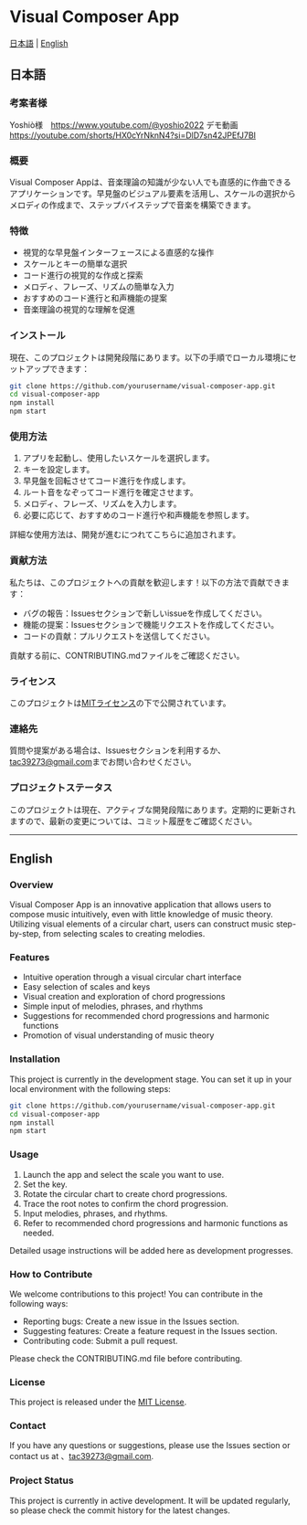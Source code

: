 # Visual Composer App

[日本語](#日本語) | [English](#english)

<a name="日本語"></a>
## 日本語


### 考案者様
Yoshiò様　https://www.youtube.com/@yoshio2022
デモ動画　https://youtube.com/shorts/HX0cYrNknN4?si=DlD7sn42JPEfJ7BI

### 概要

Visual Composer Appは、音楽理論の知識が少ない人でも直感的に作曲できるアプリケーションです。早見盤のビジュアル要素を活用し、スケールの選択からメロディの作成まで、ステップバイステップで音楽を構築できます。

### 特徴

- 視覚的な早見盤インターフェースによる直感的な操作
- スケールとキーの簡単な選択
- コード進行の視覚的な作成と探索
- メロディ、フレーズ、リズムの簡単な入力
- おすすめのコード進行と和声機能の提案
- 音楽理論の視覚的な理解を促進

### インストール

現在、このプロジェクトは開発段階にあります。以下の手順でローカル環境にセットアップできます：

```bash
git clone https://github.com/yourusername/visual-composer-app.git
cd visual-composer-app
npm install
npm start
```

### 使用方法

1. アプリを起動し、使用したいスケールを選択します。
2. キーを設定します。
3. 早見盤を回転させてコード進行を作成します。
4. ルート音をなぞってコード進行を確定させます。
5. メロディ、フレーズ、リズムを入力します。
6. 必要に応じて、おすすめのコード進行や和声機能を参照します。

詳細な使用方法は、開発が進むにつれてこちらに追加されます。

### 貢献方法

私たちは、このプロジェクトへの貢献を歓迎します！以下の方法で貢献できます：

- バグの報告：Issuesセクションで新しいissueを作成してください。
- 機能の提案：Issuesセクションで機能リクエストを作成してください。
- コードの貢献：プルリクエストを送信してください。

貢献する前に、CONTRIBUTING.mdファイルをご確認ください。

### ライセンス

このプロジェクトは[MITライセンス](LICENSE.md)の下で公開されています。

### 連絡先

質問や提案がある場合は、Issuesセクションを利用するか、[tac39273@gmail.com](mailto:tac39273@gmail.com)までお問い合わせください。

### プロジェクトステータス

このプロジェクトは現在、アクティブな開発段階にあります。定期的に更新されますので、最新の変更については、コミット履歴をご確認ください。

---

<a name="english"></a>
## English

### Overview

Visual Composer App is an innovative application that allows users to compose music intuitively, even with little knowledge of music theory. Utilizing visual elements of a circular chart, users can construct music step-by-step, from selecting scales to creating melodies.

### Features

- Intuitive operation through a visual circular chart interface
- Easy selection of scales and keys
- Visual creation and exploration of chord progressions
- Simple input of melodies, phrases, and rhythms
- Suggestions for recommended chord progressions and harmonic functions
- Promotion of visual understanding of music theory

### Installation

This project is currently in the development stage. You can set it up in your local environment with the following steps:

```bash
git clone https://github.com/yourusername/visual-composer-app.git
cd visual-composer-app
npm install
npm start
```

### Usage

1. Launch the app and select the scale you want to use.
2. Set the key.
3. Rotate the circular chart to create chord progressions.
4. Trace the root notes to confirm the chord progression.
5. Input melodies, phrases, and rhythms.
6. Refer to recommended chord progressions and harmonic functions as needed.

Detailed usage instructions will be added here as development progresses.

### How to Contribute

We welcome contributions to this project! You can contribute in the following ways:

- Reporting bugs: Create a new issue in the Issues section.
- Suggesting features: Create a feature request in the Issues section.
- Contributing code: Submit a pull request.

Please check the CONTRIBUTING.md file before contributing.

### License

This project is released under the [MIT License](LICENSE.md).

### Contact

If you have any questions or suggestions, please use the Issues section or contact us at 、[tac39273@gmail.com](mailto:tac39273@gmail.com).

### Project Status

This project is currently in active development. It will be updated regularly, so please check the commit history for the latest changes.
